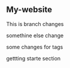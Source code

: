 ## My-website

This is branch changes

somethine else
change 

some changes for tags

gettting starte section



